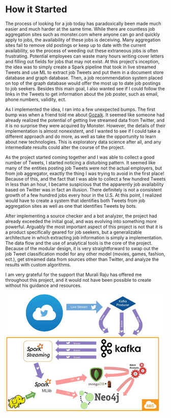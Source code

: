 # How it Started

The process of looking for a job today has paradoxically been made much easier and much harder at the same time. While there are countless job aggregation sites such as monster.com where anyone can go and quickly apply to jobs, the availability of these jobs is deceiving. Many aggregation sites fail to remove old postings or keep up to date with the current availability, so the process of weeding out these extraneous jobs is often frustrating. Potential employees can waste many hours writing cover letters and filling out fields for jobs that may not exist. At this project's inception, the idea was to simply create a Spark pipeline that took in live streamed Tweets and use ML to extract job Tweets and put them in a document store database and graph database. Then, a job recommendation system placed on top of the graph database would offer the most up to date job postings to job seekers. Besides this main goal, I also wanted see if I could follow the links in the Tweets to get information about the job poster, such as email, phone numbers, validity, ect.

As I implemented the idea, I ran into a few unexpected bumps. The first bump was when a friend told me about [Gozaik](http://www.gozaik.com/). It seemed like someone had already realized the potential of getting live streamed data from Twitter, and it is no surprise they were acquired by Monster. However, the details of their implementation is almost nonexistent, and I wanted to see if I could take a different approach and do more, as well as take the opportunity to learn about new technologies. This is exploratory data science after all, and any intermediate results could alter the course of the project.

As the project started coming together and I was able to collect a good number of Tweets, I started noticing a disturbing pattern. It seemed like many of the entities posting job Tweets were not the actual employers, but from job aggregator, exactly the thing I was trying to avoid in the first place! Because of this, and the fact that I was able to collect a few hundred Tweets in less than an hour, I became suspicious that the apparently job availability based on Twitter was in fact an illusion. There definitely is not a consistent growth of a few hundred jobs every hour in the U.S. At this point, I realized would have to create a system that identifies both Tweets from job aggregation sites as well as one that identifies Tweets by bots.

After implementing a source checker and a bot analyzer, the project had already exceeded the initial goal, and was evolving into something more powerful. Arguably the most important aspect of this project is not that it is a product specifically geared for job seekers, but a generalizable architecture in which extracting job information is simply a implementation. The data flow and the use of analytical tools is the core of the project. Because of the modular design, it is very straightforward to swap out the job Tweet classification model for any other model (movies, games, fashion, ect.), get streamed data from sources other than Twitter, and analyze the results with custom algorithms.

I am very grateful for the support that Murali Raju has offered me throughout this project, and it would not have been possible to create without his guidance and resources.

![Alt text](spark_flow.jpg)